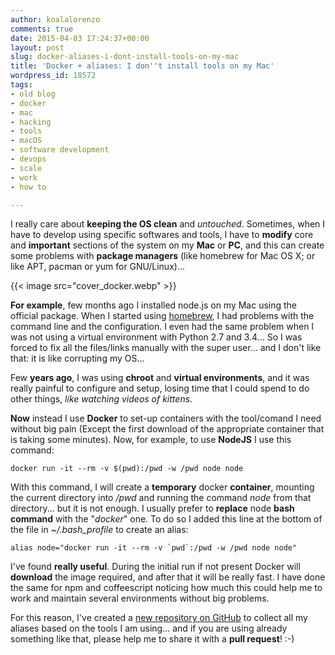 ```yaml
---
author: koalalorenzo
comments: true
date: 2015-04-03 17:24:37+00:00
layout: post
slug: docker-aliases-i-dont-install-tools-on-my-mac
title: 'Docker + aliases: I don''t install tools on my Mac'
wordpress_id: 18572
tags:
- old blog
- docker
- mac
- hacking
- tools
- macOS
- software development
- devops
- scale
- work
- how to

---
```


I really care about **keeping the OS clean** and _untouched_. Sometimes, when I have to develop using specific softwares and tools, I have to **modify** core and **important** sections of the system on my **Mac** or **PC**, and this can create some problems with **package managers** (like homebrew for Mac OS X; or like APT, pacman or yum for GNU/Linux)...

{{< image src="cover_docker.webp" >}}

**For example**, few months ago I installed node.js on my Mac using the official package. When I started using [homebrew](http://brew.sh), I had problems with the command line and the configuration. I even had the same problem when I was not using a virtual environment with Python 2.7 and 3.4... So I was forced to fix all the files/links manually with the super user... and I don't like that: it is like corrupting my OS...<!-- more -->

Few **years ago**, I was using **chroot** and **virtual environments**, and it was really painful to configure and setup, losing time that I could spend to do other things, _like watching videos of kittens_.

**Now** instead I use **Docker** to set-up containers with the tool/comand I need without big pain (Except the first download of the appropriate container that is taking some minutes). Now, for example, to use **NodeJS** I use this command:


```shell
docker run -it --rm -v $(pwd):/pwd -w /pwd node node
```


With this command, I will create a **temporary** docker **container**, mounting the current directory into _/pwd_ and running the command _node_ from that directory... but it is not enough. I usually prefer to **replace** node **bash** **command** with the "_docker_" one. To do so I added this line at the bottom of the file in _~/.bash_profile_ to create an alias:


```shell
alias node="docker run -it --rm -v `pwd`:/pwd -w /pwd node node"
```


I've found **really useful**. During the initial run if not present Docker will **download** the image required, and after that it will be really fast. I have done the same for npm and coffeescript noticing how much this could help me to work and maintain several environments without big problems.

For this reason, I've created a [new repository on GitHub](http://github.com/koalalorenzo/docker-aliases) to collect all my aliases based on the tools I am using... and if you are using already something like that, please help me to share it with a **pull request**! :-)
